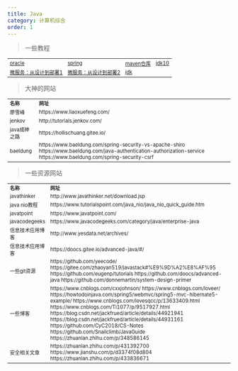 ```yaml
---
title: Java
category: 计算机综合
order: 1
---
```


> 一些教程
<table width="1033" style="font-size: 0.8em;">
	<tbody>
		<tr>
			<td>
				<a href="https://docs.oracle.com/javase/tutorial/" target="_blank">oracle</a>
			</td>
			<td>
				<a href="https://spring.io/learn" target="_blank">spring</a>
			</td>
			<td>
				<a href="https://mvnrepository.com/search?q=elasticsearch" target="_blank">maven仓库</a>
			</td>
			<td>
				<a href="http://openjdk.java.net/projects/jdk/10/" target="_blank">jdk10</a>
			</td>
		</tr>
		<tr>
			<td>
				<a href="https://github.com/DocsHome/microservices" target="_blank">微服务：从设计到部署1</a>
			</td>
			<td>
				<a href="https://docshome.gitbook.io/microservices/" target="_blank">微服务：从设计到部署2</a>
			</td>
			<td>
				<a href="http://hg.openjdk.java.net/jdk" target="_blank">jdk</a>
			</td>
		</tr>	
	</tbody>
</table>

> 大神的网站
<table width="1033" style="font-size: 0.8em;">
	<tbody>
		<tr>
			<td>
				<strong>
					名称
				</strong>
			</td>
			<td>
				<strong>
					网址
				</strong>
			</td>
		</tr>
		<tr>
			<td>
				廖雪峰
			</td>
			<td>
				https://www.liaoxuefeng.com/
			</td>
		</tr>
		<tr>
			<td>
				jenkov
			</td>
			<td>
				http://tutorials.jenkov.com/
			</td>
		</tr>
		<tr>
			<td>
				java成神之路
			</td>
			<td>
				https://hollischuang.gitee.io/
			</td>
		</tr>
		<tr>
			<td>
				baeldung
			</td>
			<td>
				https://www.baeldung.com/spring-security-vs-apache-shiro
				https://www.baeldung.com/java-authentication-authorization-service
				https://www.baeldung.com/spring-security-csrf
			</td>
		</tr>
	</tbody>
</table>


> 一些资源网站
<table width="1033" style="font-size: 0.8em;">
	<tbody>
		<tr>
			<td>
				<strong>
					名称
				</strong>
			</td>
			<td>
				<strong>
					网址
				</strong>
			</td>
		</tr>
		<tr>
			<td>
				javathinker
			</td>
			<td>
				http://www.javathinker.net/download.jsp
			</td>
		</tr>
		<tr>
			<td>
				java nio教程
			</td>
			<td>
				https://www.tutorialspoint.com/java_nio/java_nio_quick_guide.htm
			</td>
		</tr>
		<tr>
			<td>
				javatpoint
			</td>
			<td>
				https://www.javatpoint.com/
			</td>
		</tr>
		<tr>
			<td>
				javacodegeeks
			</td>
			<td>
				https://www.javacodegeeks.com/category/java/enterprise-java
			</td>
		</tr>
		<tr>
			<td>
				信息技术应用博客
			</td>
			<td>
				http://www.yesdata.net/archives/
			</td>
		</tr>
		<tr>
			<td>
				信息技术应用博客
			</td>
			<td>
				https://doocs.gitee.io/advanced-java/#/
			</td>
		</tr>
		<tr>
			<td>
				一些git资源
			</td>
			<td>
				https://github.com/yeecode/
				https://gitee.com/zhaoyan519/javastack#%E9%9D%A2%E8%AF%95
				https://github.com/eugenp/tutorials
				https://github.com/doocs/advanced-java
				https://github.com/donnemartin/system-design-primer
			</td>
		</tr>
		<tr>
			<td>
				一些博客
			</td>
			<td>
				https://www.cnblogs.com/cxxjohnson/
				https://www.cnblogs.com/loveer/
				https://howtodoinjava.com/spring5/webmvc/spring5-mvc-hibernate5-example/
				https://www.cnblogs.com/lovesqcc/p/13633409.html
				https://www.cnblogs.com/Ti1077/p/9517927.html
				https://blog.csdn.net/jackfrued/article/details/44921941
				https://blog.csdn.net/jackfrued/article/details/44931161
				https://github.com/CyC2018/CS-Notes
				https://github.com/Snailclimb/JavaGuide
				https://zhuanlan.zhihu.com/p/348586145
			</td>
		</tr>
		<tr>
			<td>
				安全相关文章
			</td>
			<td>
				https://zhuanlan.zhihu.com/p/431392700
				https://www.jianshu.com/p/d3374f08d804
				https://zhuanlan.zhihu.com/p/433836671
			</td>
		</tr>
	</tbody>
</table>
